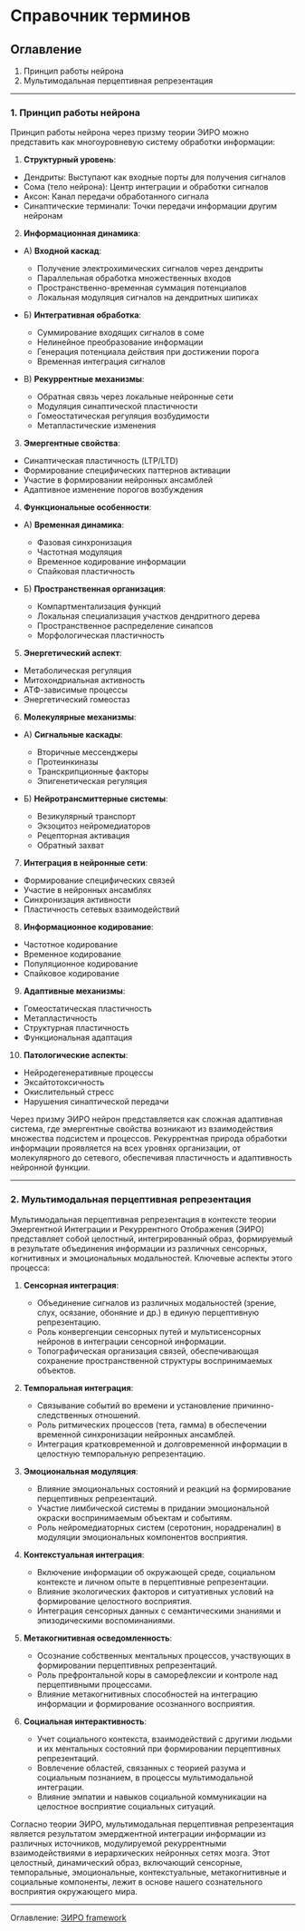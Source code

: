 # Справочник терминов

## Оглавление

1. Принцип работы нейрона
2. Мультимодальная перцептивная репрезентация

---

### 1. Принцип работы нейрона

Принцип работы нейрона через призму теории ЭИРО можно представить как многоуровневую систему обработки информации:

1. **Структурный уровень**:
- Дендриты: Выступают как входные порты для получения сигналов
- Сома (тело нейрона): Центр интеграции и обработки сигналов
- Аксон: Канал передачи обработанного сигнала
- Синаптические терминали: Точки передачи информации другим нейронам

2. **Информационная динамика**:

- А) **Входной каскад**:
  - Получение электрохимических сигналов через дендриты
  - Параллельная обработка множественных входов
  - Пространственно-временная суммация потенциалов
  - Локальная модуляция сигналов на дендритных шипиках

- Б) **Интегративная обработка**:
  - Суммирование входящих сигналов в соме
  - Нелинейное преобразование информации
  - Генерация потенциала действия при достижении порога
  - Временная интеграция сигналов
  
- В) **Рекуррентные механизмы**:
  - Обратная связь через локальные нейронные сети
  - Модуляция синаптической пластичности
  - Гомеостатическая регуляция возбудимости
  - Метапластические изменения

3. **Эмергентные свойства**:

- Синаптическая пластичность (LTP/LTD)
- Формирование специфических паттернов активации
- Участие в формировании нейронных ансамблей
- Адаптивное изменение порогов возбуждения

4. **Функциональные особенности**:

- А) **Временная динамика**:
  - Фазовая синхронизация
  - Частотная модуляция
  - Временное кодирование информации
  - Спайковая пластичность
  
- Б) **Пространственная организация**:
  - Компартментализация функций
  - Локальная специализация участков дендритного дерева
  - Пространственное распределение синапсов
  - Морфологическая пластичность

5. **Энергетический аспект**:

- Метаболическая регуляция
- Митохондриальная активность
- АТФ-зависимые процессы
- Энергетический гомеостаз

6. **Молекулярные механизмы**:

- А) **Сигнальные каскады**:
  - Вторичные мессенджеры
  - Протеинкиназы
  - Транскрипционные факторы
  - Эпигенетическая регуляция
  
- Б) **Нейротрансмиттерные системы**:
  - Везикулярный транспорт
  - Экзоцитоз нейромедиаторов
  - Рецепторная активация
  - Обратный захват

7. **Интеграция в нейронные сети**:

- Формирование специфических связей
- Участие в нейронных ансамблях
- Синхронизация активности
- Пластичность сетевых взаимодействий

8. **Информационное кодирование**:

- Частотное кодирование
- Временное кодирование
- Популяционное кодирование
- Спайковое кодирование

9. **Адаптивные механизмы**:

- Гомеостатическая пластичность
- Метапластичность
- Структурная пластичность
- Функциональная адаптация

10. **Патологические аспекты**:

- Нейродегенеративные процессы
- Эксайтотоксичность
- Окислительный стресс
- Нарушения синаптической передачи

Через призму ЭИРО нейрон представляется как сложная адаптивная система, где эмергентные свойства возникают из взаимодействия множества подсистем и процессов. Рекуррентная природа обработки информации проявляется на всех уровнях организации, от молекулярного до сетевого, обеспечивая пластичность и адаптивность нейронной функции.


---

### 2. Мультимодальная перцептивная репрезентация

Мультимодальная перцептивная репрезентация в контексте теории Эмергентной Интеграции и Рекуррентного Отображения (ЭИРО) представляет собой целостный, интегрированный образ, формируемый в результате объединения информации из различных сенсорных, когнитивных и эмоциональных модальностей. Ключевые аспекты этого процесса:

1. **Сенсорная интеграция**:
   - Объединение сигналов из различных модальностей (зрение, слух, осязание, обоняние и др.) в единую перцептивную репрезентацию.
   - Роль конвергенции сенсорных путей и мультисенсорных нейронов в интеграции сенсорной информации.
   - Топографическая организация связей, обеспечивающая сохранение пространственной структуры воспринимаемых объектов.

2. **Темпоральная интеграция**:
   - Связывание событий во времени и установление причинно-следственных отношений.
   - Роль ритмических процессов (тета, гамма) в обеспечении временной синхронизации нейронных ансамблей.
   - Интеграция кратковременной и долговременной информации в целостную темпоральную репрезентацию.

3. **Эмоциональная модуляция**:
   - Влияние эмоциональных состояний и реакций на формирование перцептивных репрезентаций.
   - Участие лимбической системы в придании эмоциональной окраски воспринимаемым объектам и событиям.
   - Роль нейромедиаторных систем (серотонин, норадреналин) в модуляции эмоциональных компонентов восприятия.

4. **Контекстуальная интеграция**:
   - Включение информации об окружающей среде, социальном контексте и личном опыте в перцептивные репрезентации.
   - Влияние экологических факторов и ситуативных условий на формирование целостного восприятия.
   - Интеграция сенсорных данных с семантическими знаниями и эпизодическими воспоминаниями.

5. **Метакогнитивная осведомленность**:
   - Осознание собственных ментальных процессов, участвующих в формировании перцептивных репрезентаций.
   - Роль префронтальной коры в саморефлексии и контроле над перцептивными процессами.
   - Влияние метакогнитивных способностей на интеграцию информации и формирование осознанного восприятия.

6. **Социальная интерактивность**:
   - Учет социального контекста, взаимодействий с другими людьми и их ментальных состояний при формировании перцептивных репрезентаций.
   - Вовлечение областей, связанных с теорией разума и социальным познанием, в процессы мультимодальной интеграции.
   - Влияние эмпатии и навыков социальной коммуникации на целостное восприятие социальных ситуаций.

Согласно теории ЭИРО, мультимодальная перцептивная репрезентация является результатом эмерджентной интеграции информации из различных источников, модулируемой рекуррентными взаимодействиями в иерархических нейронных сетях мозга. Этот целостный, динамический образ, включающий сенсорные, темпоральные, эмоциональные, контекстуальные, метакогнитивные и социальные компоненты, лежит в основе нашего сознательного восприятия окружающего мира.




---




Оглавление: [ЭИРО framework](/README.md)


